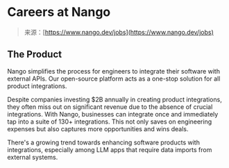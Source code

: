<!--yml
category: 未分类
date: 2024-05-27 14:47:35
-->

# Careers at Nango

> 来源：[https://www.nango.dev/jobs](https://www.nango.dev/jobs)

## The Product

Nango simplifies the process for engineers to integrate their software with external APIs. Our open-source platform acts as a one-stop solution for all product integrations.

Despite companies investing $2B annually in creating product integrations, they often miss out on significant revenue due to the absence of crucial integrations. With Nango, businesses can integrate once and immediately tap into a suite of 130+ integrations. This not only saves on engineering expenses but also captures more opportunities and wins deals. 

There's a growing trend towards enhancing software products with integrations, especially among LLM apps that require data imports from external systems.